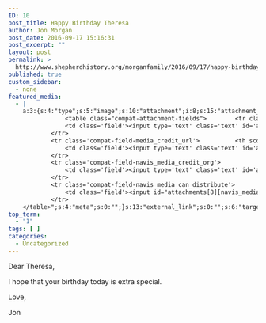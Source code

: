 ```yaml
---
ID: 10
post_title: Happy Birthday Theresa
author: Jon Morgan
post_date: 2016-09-17 15:16:31
post_excerpt: ""
layout: post
permalink: >
  http://www.shepherdhistory.org/morganfamily/2016/09/17/happy-birthday-theresa/
published: true
custom_sidebar:
  - none
featured_media:
  - |
    a:3:{s:4:"type";s:5:"image";s:10:"attachment";i:8;s:15:"attachment_data";a:34:{s:2:"id";i:8;s:5:"title";s:11:"birthday001";s:8:"filename";s:15:"birthday001.jpg";s:3:"url";s:94:"http://www.shepherdhistory.org/morganfamily/wp-content/uploads/sites/2/2016/09/birthday001.jpg";s:4:"link";s:56:"http://www.shepherdhistory.org/morganfamily/birthday001/";s:3:"alt";s:0:"";s:6:"author";s:1:"1";s:11:"description";s:0:"";s:7:"caption";s:0:"";s:4:"name";s:11:"birthday001";s:6:"status";s:7:"inherit";s:10:"uploadedTo";i:0;s:4:"date";i:1474125215000;s:8:"modified";i:1474125215000;s:9:"menuOrder";i:0;s:4:"mime";s:10:"image/jpeg";s:4:"type";s:5:"image";s:7:"subtype";s:4:"jpeg";s:4:"icon";s:80:"http://www.shepherdhistory.org/morganfamily/wp-includes/images/media/default.png";s:13:"dateFormatted";s:18:"September 17, 2016";s:6:"nonces";a:3:{s:6:"update";s:10:"06d5a39548";s:6:"delete";s:10:"97355e50a8";s:4:"edit";s:10:"cb8d00f3ac";}s:8:"editLink";s:80:"http://www.shepherdhistory.org/morganfamily/wp-admin/post.php?post=8&action=edit";s:4:"meta";b:0;s:10:"authorName";s:10:"Jon Morgan";s:15:"filesizeInBytes";i:63246;s:21:"filesizeHumanReadable";s:5:"62 KB";s:5:"sizes";a:4:{s:9:"thumbnail";a:4:{s:6:"height";i:140;s:5:"width";i:140;s:3:"url";s:102:"http://www.shepherdhistory.org/morganfamily/wp-content/uploads/sites/2/2016/09/birthday001-140x140.jpg";s:11:"orientation";s:9:"landscape";}s:6:"medium";a:4:{s:6:"height";i:252;s:5:"width";i:336;s:3:"url";s:102:"http://www.shepherdhistory.org/morganfamily/wp-content/uploads/sites/2/2016/09/birthday001-336x252.jpg";s:11:"orientation";s:9:"landscape";}s:5:"large";a:4:{s:6:"height";i:578;s:5:"width";i:771;s:3:"url";s:102:"http://www.shepherdhistory.org/morganfamily/wp-content/uploads/sites/2/2016/09/birthday001-771x578.jpg";s:11:"orientation";s:9:"landscape";}s:4:"full";a:4:{s:3:"url";s:94:"http://www.shepherdhistory.org/morganfamily/wp-content/uploads/sites/2/2016/09/birthday001.jpg";s:6:"height";i:600;s:5:"width";i:800;s:11:"orientation";s:9:"landscape";}}s:6:"height";i:600;s:5:"width";i:800;s:11:"orientation";s:9:"landscape";s:6:"compat";a:2:{s:4:"item";s:1684:"<input type="hidden" name="attachments[8][menu_order]" value="0" /><p class="media-types media-types-required-info">Required fields are marked <span class="required">*</span></p>
    			<table class="compat-attachment-fields">		<tr class='compat-field-media_credit'>			<th scope='row' class='label'><label for='attachments-8-media_credit'><span class='alignleft'>Credit</span><br class='clear' /></label></th>
    			<td class='field'><input type='text' class='text' id='attachments-8-media_credit' name='attachments[8][media_credit]' value=''  /></td>
    		</tr>
    		<tr class='compat-field-media_credit_url'>			<th scope='row' class='label'><label for='attachments-8-media_credit_url'><span class='alignleft'>Credit URL</span><br class='clear' /></label></th>
    			<td class='field'><input type='text' class='text' id='attachments-8-media_credit_url' name='attachments[8][media_credit_url]' value=''  /></td>
    		</tr>
    		<tr class='compat-field-navis_media_credit_org'>			<th scope='row' class='label'><label for='attachments-8-navis_media_credit_org'><span class='alignleft'>Organization</span><br class='clear' /></label></th>
    			<td class='field'><input type='text' class='text' id='attachments-8-navis_media_credit_org' name='attachments[8][navis_media_credit_org]' value=''  /></td>
    		</tr>
    		<tr class='compat-field-navis_media_can_distribute'>			<th scope='row' class='label'><label for='attachments-8-navis_media_can_distribute'><span class='alignleft'>Can<br />distribute?</span><br class='clear' /></label></th>
    			<td class='field'><input id="attachments[8][navis_media_can_distribute]" name="attachments[8][navis_media_can_distribute]" type="checkbox" value="1"  /></td>
    		</tr>
    </table>";s:4:"meta";s:0:"";}s:13:"external_link";s:0:"";s:6:"target";s:0:"";s:3:"rel";s:0:"";}}
top_term:
  - "1"
tags: [ ]
categories:
  - Uncategorized
---
```

Dear Theresa,

I hope that your birthday today is extra special.

Love,

Jon